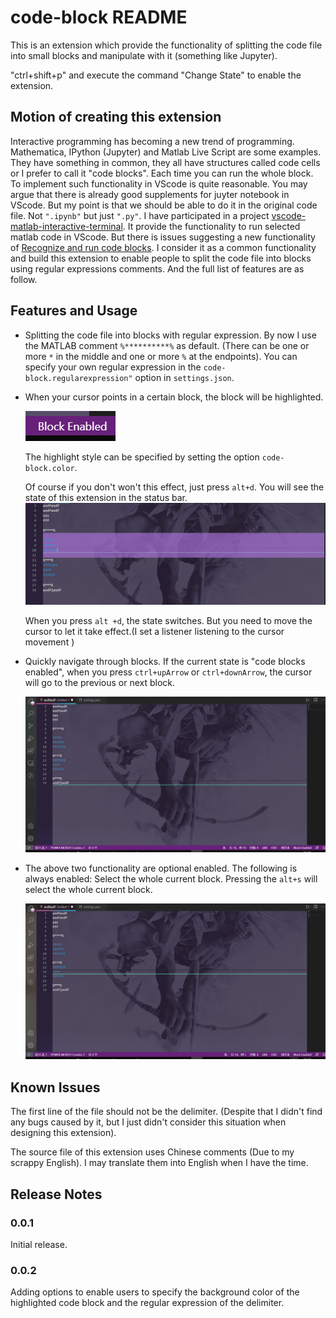 # code-block README

This is an extension which provide the functionality of splitting the code file into small blocks and manipulate with it (something like Jupyter).

"ctrl+shift+p" and execute the command "Change State" to enable the extension.

## Motion of creating this extension

Interactive programming has becoming a new trend of programming. Mathematica, IPython (Jupyter) and Matlab Live Script are some examples. They have something in common, they all have structures called code cells or I prefer to call it "code blocks". Each time you can run the whole block. To implement such functionality in VScode is quite reasonable. You may argue that there is already good supplements for juyter notebook in VScode. But my point is that we should be able to do it in the original code file. Not `".ipynb"` but just `".py"`. I have participated in a project [vscode-matlab-interactive-terminal](https://github.com/apommel/vscode-matlab-interactive-terminal). It provide the functionality to run selected matlab code in VScode. But there is issues suggesting a new functionality of [Recognize and run code blocks](https://github.com/apommel/vscode-matlab-interactive-terminal/issues/13). I consider it as a common functionality and build this extension to enable people to split the code file into blocks using regular expressions comments. And the full list of features are as follow.

## Features and Usage

- Splitting the code file into blocks with regular expression. By now I use the MATLAB comment `%**********%` as default. (There can be one or more `*`  in the middle and one or more `%` at the endpoints). You can specify your own regular expression in the `code-block.regularexpression"` option in `settings.json`. 

- When your cursor points in a certain block, the block will be highlighted. 

  ![image-20201023224330434](https://raw.githubusercontent.com/weihongliang233/My-Markdown-Figures/master/20201023225547.png)

  The highlight style can be specified by setting the option `code-block.color`.

  Of course if you don't won't this effect, just press `alt+d`. You will see the state of this extension in the status bar. ![image-20201023224521631](https://raw.githubusercontent.com/weihongliang233/My-Markdown-Figures/master/20201023225547-1.png)

  When you press `alt +d`, the state switches. But you need to move the cursor to let it take effect.(I set a listener listening to the cursor movement )

- Quickly navigate through blocks. If the current state is "code blocks enabled", when you press `ctrl+upArrow` or `ctrl+downArrow`, the cursor will go to the previous or next block.

  ![demo-navigate](https://raw.githubusercontent.com/weihongliang233/My-Markdown-Figures/master/20201023231214.gif)

- The above two functionality are optional enabled. The following is always enabled: Select the whole current block. Pressing the `alt+s` will select the whole current block.

  ![demo-select](https://raw.githubusercontent.com/weihongliang233/My-Markdown-Figures/master/20201023231214-1.gif)

## Known Issues

The first line of the file should not be the delimiter. (Despite that I didn't find any bugs caused by it, but I just didn't consider this situation when designing this extension).

The source file of this extension uses Chinese comments (Due to my scrappy English). I may translate them into English when I have the time.

## Release Notes

### 0.0.1

Initial release.

### 0.0.2

Adding options to enable users to specify the background color of the highlighted code block and the regular expression of the delimiter.